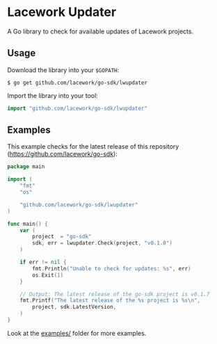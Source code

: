 # Lacework Updater

A Go library to check for available updates of Lacework projects.

## Usage

Download the library into your `$GOPATH`:

    $ go get github.com/lacework/go-sdk/lwupdater

Import the library into your tool:

```go
import "github.com/lacework/go-sdk/lwupdater"
```

## Examples

This example checks for the latest release of this repository (https://github.com/lacework/go-sdk):
```go
package main

import (
	"fmt"
	"os"

	"github.com/lacework/go-sdk/lwupdater"
)

func main() {
	var (
		project  = "go-sdk"
		sdk, err = lwupdater.Check(project, "v0.1.0")
	)

	if err != nil {
		fmt.Println("Unable to check for updates: %s", err)
		os.Exit(1)
	}

	// Output: The latest release of the go-sdk project is v0.1.7
	fmt.Printf("The latest release of the %s project is %s\n",
		project, sdk.LatestVersion,
	)
}
```

Look at the [examples/](examples/) folder for more examples.
